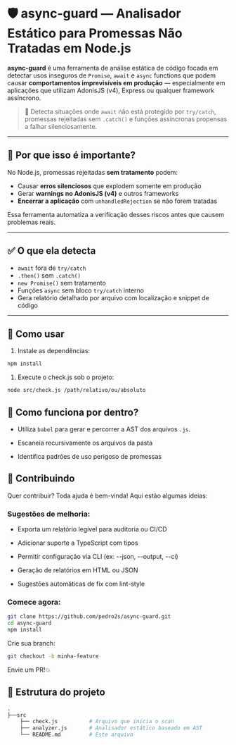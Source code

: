 # 🛡️ async-guard — Analisador Estático para Promessas Não Tratadas em Node.js

**async-guard** é uma ferramenta de análise estática de código focada em detectar usos inseguros de `Promise`, `await` e `async` functions que podem causar **comportamentos imprevisíveis em produção** — especialmente em aplicações que utilizam AdonisJS (v4), Express ou qualquer framework assíncrono.

> 🚨 Detecta situações onde `await` não está protegido por `try/catch`, promessas rejeitadas sem `.catch()` e funções assíncronas propensas a falhar silenciosamente.

---

## 🧠 Por que isso é importante?

No Node.js, promessas rejeitadas **sem tratamento** podem:

-   Causar **erros silenciosos** que explodem somente em produção
-   Gerar **warnings no AdonisJS (v4)** e outros frameworks
-   **Encerrar a aplicação** com `unhandledRejection` se não forem tratadas

Essa ferramenta automatiza a verificação desses riscos antes que causem problemas reais.

---

## ✅ O que ela detecta

-   `await` fora de `try/catch`
-   `.then()` sem `.catch()`
-   `new Promise()` sem tratamento
-   Funções `async` sem bloco `try/catch` interno
-   Gera relatório detalhado por arquivo com localização e snippet de código

---

## 🚀 Como usar

1. Instale as dependências:

```bash
npm install
```

1. Execute o check.js sob o projeto:

```bash
node src/check.js /path/relativo/ou/absoluto
```

## 🧪 Como funciona por dentro?

-   Utiliza `babel` para gerar e percorrer a AST dos arquivos `.js`.

-   Escaneia recursivamente os arquivos da pasta

-   Identifica padrões de uso perigoso de promessas

## 🤝 Contribuindo

Quer contribuir? Toda ajuda é bem-vinda! Aqui estão algumas ideias:

### Sugestões de melhoria:

-   Exporta um relatório legível para auditoria ou CI/CD

-   Adicionar suporte a TypeScript com tipos

-   Permitir configuração via CLI (ex: --json, --output, --ci)

-   Geração de relatórios em HTML ou JSON

-   Sugestões automáticas de fix com lint-style

### Comece agora:

```bash
git clone https://github.com/pedro2s/async-guard.git
cd async-guard
npm install
```

Crie sua branch:

```bash
git checkout -b minha-feature
```

Envie um PR!💥

## 🧩 Estrutura do projeto

```graphql
.
├──src
    ├── check.js          # Arquivo que inicia o scan
    ├── analyzer.js       # Analisador estático baseado em AST
    └── README.md         # Este arquivo
```
